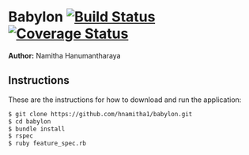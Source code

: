 Babylon [![Build Status](https://travis-ci.org/hnamitha1/babylon.svg?branch=master)](https://travis-ci.org/hnamitha1/babylon) [![Coverage Status](https://coveralls.io/repos/github/hnamitha1/babylon/badge.svg?branch=master)](https://coveralls.io/github/hnamitha1/babylon?branch=master)
=================

**Author:** Namitha Hanumantharaya

Instructions
------------
These are the instructions for how to download and run the application:

```sh
$ git clone https://github.com/hnamitha1/babylon.git
$ cd babylon
$ bundle install
$ rspec
$ ruby feature_spec.rb 
```



